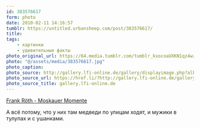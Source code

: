 ```yaml
---
id: 383576617
form: photo
date: 2010-02-11 14:16:57
tumblr: https://untitled.urbansheep.com/post/383576617/
title:
tags:
    - картинки
    - удивительные факты
photo_original_url: https://64.media.tumblr.com/tumblr_kxocoaUXKN1qz4wzio1_1280.jpg
photo: "@/assets/media/383576617.jpg"
photo_caption:
photo_source: http://gallery.lfi-online.de/gallery/displayimage.php?album=1697&cat=&pos=4
photo_source_url: https://href.li/?http://gallery.lfi-online.de/gallery/displayimage.php?album=1697&cat=&pos=4
photo_source_title: gallery.lfi-online.de
---
```


<p><a href="http://gallery.lfi-online.de/gallery/displayimage.php?album=1697&amp;cat=&amp;pos=4">Frank Röth - Moskauer Momente</a></p>

<p>А всё потому, что у них там медведи по улицам ходят, и мужики в тулупах и с ушанками.</p>
